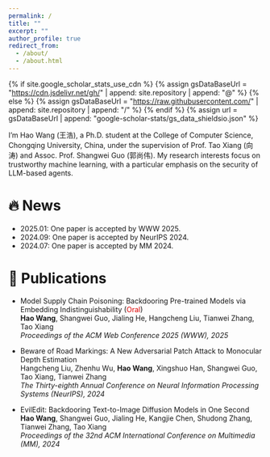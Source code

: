 ```yaml
---
permalink: /
title: ""
excerpt: ""
author_profile: true
redirect_from: 
  - /about/
  - /about.html
---
```


{% if site.google_scholar_stats_use_cdn %}
{% assign gsDataBaseUrl = "https://cdn.jsdelivr.net/gh/" | append: site.repository | append: "@" %}
{% else %}
{% assign gsDataBaseUrl = "https://raw.githubusercontent.com/" | append: site.repository | append: "/" %}
{% endif %}
{% assign url = gsDataBaseUrl | append: "google-scholar-stats/gs_data_shieldsio.json" %}

<span class='anchor' id='about-me'></span>

I’m Hao Wang (王浩), a Ph.D. student at the College of Computer Science, Chongqing University, China, under the supervision of Prof. Tao Xiang (向涛) and Assoc. Prof. Shangwei Guo (郭尚伟). My research interests focus on trustworthy machine learning, with a particular emphasis on the security of LLM-based agents.

# 🔥 News

- 2025.01: One paper is accepted by WWW 2025.
- 2024.09: One paper is accepted by NeurIPS 2024.
- 2024.07: One paper is accepted by MM 2024.

# 📝 Publications 

- Model Supply Chain Poisoning: Backdooring Pre-trained Models via Embedding Indistinguishability (<font color="#dd0000">Oral</font>) [<i class="fas fa-fw fa-globe"></i>](https://arxiv.org/abs/2401.15883) [<i class="fab fa-fw fa-github"></i>](https://github.com/haowang02/TransTroj)   
**Hao Wang**, Shangwei Guo, Jialing He, Hangcheng Liu, Tianwei Zhang, Tao Xiang    
*Proceedings of the ACM Web Conference 2025 (WWW), 2025*

- Beware of Road Markings: A New Adversarial Patch Attack to Monocular Depth Estimation [<i class="fas fa-fw fa-globe"></i>](https://proceedings.neurips.cc/paper_files/paper/2024/file/7d26958422928e08465d5dd6cf0cb4cb-Paper-Conference.pdf) [<i class="fab fa-fw fa-github"></i>](https://github.com/a-c-a-c/AdvRM)   
Hangcheng Liu, Zhenhu Wu, **Hao Wang**, Xingshuo Han, Shangwei Guo, Tao Xiang, Tianwei Zhang    
*The Thirty-eighth Annual Conference on Neural Information Processing Systems (NeurIPS), 2024*

- EvilEdit: Backdooring Text-to-Image Diffusion Models in One Second [<i class="fas fa-fw fa-globe"></i>](https://dl.acm.org/doi/10.1145/3664647.3680689) [<i class="fab fa-fw fa-github"></i>](https://github.com/haowang02/EvilEdit)   
**Hao Wang**, Shangwei Guo, Jialing He, Kangjie Chen, Shudong Zhang, Tianwei Zhang, Tao Xiang    
*Proceedings of the 32nd ACM International Conference on Multimedia (MM), 2024*

<i class="" aria-hidden="true"></i>